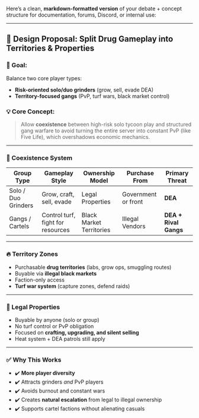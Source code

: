 Here’s a clean, **markdown-formatted version** of your debate + concept structure for documentation, forums, Discord, or internal use:

---

## 🧠 Design Proposal: Split Drug Gameplay into Territories & Properties

### 🎯 Goal:

Balance two core player types:

* **Risk-oriented solo/duo grinders** (grow, sell, evade DEA)
* **Territory-focused gangs** (PvP, turf wars, black market control)

### 💡 Core Concept:

> Allow **coexistence** between high-risk solo tycoon play and structured gang warfare to avoid turning the entire server into constant PvP (like Five Life), which overshadows economic mechanics.

---

### 🔄 Coexistence System

| Group Type          | Gameplay Style                    | Ownership Model          | Purchase From       | Primary Threat        |
| ------------------- | --------------------------------- | ------------------------ | ------------------- | --------------------- |
| Solo / Duo Grinders | Grow, craft, sell, evade          | Legal Properties         | Government or front | **DEA**               |
| Gangs / Cartels     | Control turf, fight for resources | Black Market Territories | Illegal Vendors     | **DEA + Rival Gangs** |

---

### 🔥 Territory Zones

* Purchasable **drug territories** (labs, grow ops, smuggling routes)
* Buyable via **illegal black markets**
* Faction-only access
* **Turf war system** (capture zones, defend raids)

---

### 🧊 Legal Properties

* Buyable by anyone (solo or group)
* No turf control or PvP obligation
* Focused on **crafting, upgrading, and silent selling**
* Heat system + DEA patrols still apply

---

### ✅ Why This Works

* ✔️ **More player diversity**
* ✔️ Attracts grinders *and* PvP players
* ✔️ Avoids burnout and constant wars
* ✔️ Creates **natural escalation** from legal to illegal ownership
* ✔️ Supports cartel factions without alienating casuals

